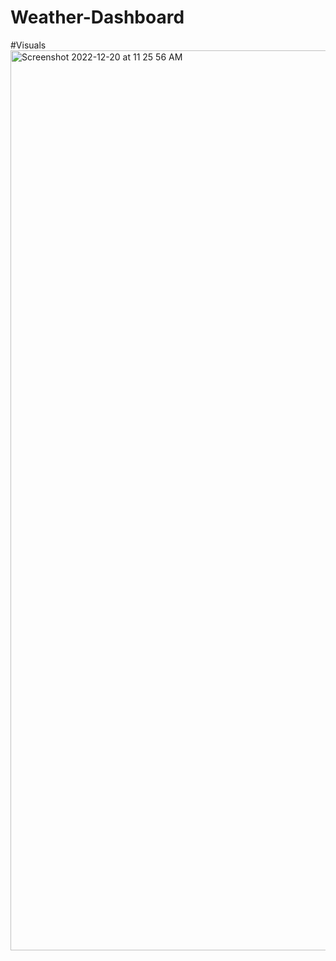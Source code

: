 # Weather-Dashboard
#Visuals
<img width="1440" alt="Screenshot 2022-12-20 at 11 25 56 AM" src="https://user-images.githubusercontent.com/88301291/208719910-f75f1e89-e835-4e5f-8a19-42893dee9ee7.png">
